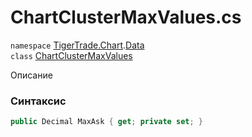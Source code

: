 
# ChartClusterMaxValues.cs
`namespace` [TigerTrade.Chart](../../../../TigerTrade.Chart.md).[Data](../../../../TigerTrade.Chart/Data.md)  
    `class` [ChartClusterMaxValues](../../ChartClusterMaxValues.cs.md)

Описание

### Синтаксис
```csharp
public Decimal MaxAsk { get; private set; }
```
